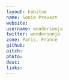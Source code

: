 ```yaml
---
layout: habitue
name: Sonia Prevost
website:
username: wondersonja
twitter: wondersonja
zone: Paris, France
github:
pitch:
photo:
desc:
links:
---
```

